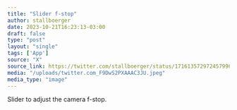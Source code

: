 ```yaml
---
title: "Slider f-stop"
author: stallboerger
date: 2023-10-21T16:23:13-03:00
draft: false
type: "post"
layout: "single"
tags: ['App']
source: "X"
source_link: https://twitter.com/stallboerger/status/1716135729724579960"
media: "/uploads/twitter.com_F9DwS2PXAAAC3JU.jpeg"
media_type: "image"
---
```


Slider to adjust the camera f-stop.